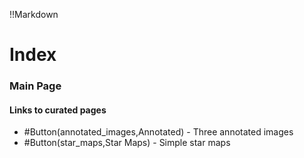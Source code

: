 !!Markdown
# Index


### Main Page
#### Links to curated pages
* #Button(annotated_images,Annotated) - Three annotated images
* #Button(star_maps,Star Maps) - Simple star maps

